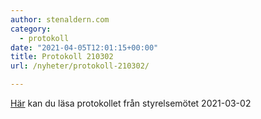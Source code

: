 ```yaml
---
author: stenaldern.com
category:
  - protokoll
date: "2021-04-05T12:01:15+00:00"
title: Protokoll 210302
url: /nyheter/protokoll-210302/

---
```

[Här](/wp-content/uploads/2021/04/Protokoll-styrelsemöte-2100302.pdf) kan du läsa protokollet från styrelsemötet 2021-03-02
